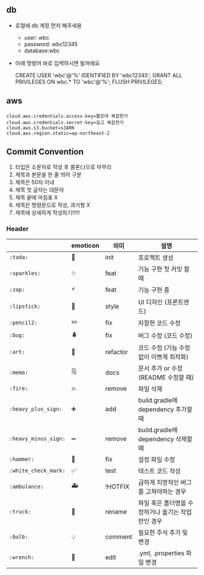 ## db

- 로컬에 db 계정 먼저 해주세용
  - user: wbc
  - password: wbc12345
  - database:wbc
- 아래 명령어 바로 입력하시면 될꺼에요


    CREATE USER 'wbc'@'%' IDENTIFIED BY 'wbc12345';
    GRANT ALL PRIVILEGES ON wbc.* TO 'wbc'@'%';
    FLUSH PRIVILEGES;

## aws

    cloud.aws.credentials.access-key=짦은데 복잡한거
    cloud.aws.credentials.secret-key=길고 복잡한거
    cloud.aws.s3.bucket=s3ARN
    cloud.aws.region.static=ap-northeast-2

## Commit Convention
1. 타입은 소문자로 작성 후 콜론(:)으로 마무리
2. 제목과 본문을 한 줄 띄어 구분
3. 제목은 50자 이내
4. 제목 첫 글자는 대문자
5. 제목 끝에 마침표 X
6. 제목은 명령문으로 작성, 과거형 X
7. 제목에 상세하게 작성하기!!!!!

### Header
|  | emoticon | 의미  | 설명                             |
| --- |----------|-------|--------------------------------|
| `:tada:` | 🎉       | init  | 프로젝트 생성                        |
| `:sparkles:` | ✨        | feat  | 기능 구현 첫 커밋 할 때                 |
| `:zap:` | ⚡        | feat  | 기능 구현 중                        |
| `:lipstick:` | 💄       | style | UI 디자인 (프론트엔드)                 |
| `:pencil2:` | ✏️       | fix   | 자잘한 코드 수정                      |
| `:bug:` | 🪲       | fix   | 버그 수정 (코드 수정)                  |
| `:art:` | 🎨       | refactor | 코드 수정 (기능 수정 없이 이쁘게 최적화)       |
| `:memo:` | 🗒️      | docs  | 문서 추가 or 수정 (README 수정할 때)     |
| `:fire:` | 🔥       | remove | 파일 삭제                          |
| `:heavy_plus_sign:` | ➕        | add   | build.gradle에 dependency 추가할 때 |
| `:heavy_minus_sign:` | ➖        | remove | build.gradle에 dependency 삭제할 때 |
| `:hammer:` | 🔨       | fix   | 설정 파일 수정                       |
| `:white_check_mark:` | ✅        | test  | 테스트 코드 작성                      |
| `:ambulance:` | 🚑       | !HOTFIX | 급하게 치명적인 버그를 고쳐야하는 경우          |
| `:truck:` | 🚚       | rename | 파일 혹은 폴더명을 수정하거나 옮기는 작업만인 경우   |
| `:bulb:` | 💡       | comment | 필요한 주석 추가 및 변경                 |
| `:wrench:` | 🔧       | edit  | .yml, .properties 파일 변경        |